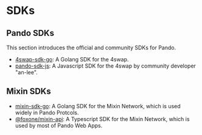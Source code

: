 # SDKs

## Pando SDKs

This section introduces the official and community SDKs for Pando.

- [4swap-sdk-go](https://github.com/fox-one/4swap-sdk-go): A Golang SDK for the 4swap.
- [pando-sdk-js](https://github.com/an-lee/pando-sdk-js): A Javascript SDK for the 4swap by community developer "an-lee".

## Mixin SDKs

- [mixin-sdk-go](https://github.com/fox-one/mixin-sdk-go): A Golang SDK for the Mixin Network, which is used widely in Pando Protcols.
- [@foxone/mixin-api](https://github.com/fox-one/fe-tools-mixin/blob/main/packages/api/README.md): A Typescript SDK for the Mixin Network, which is used by most of Pando Web Apps.
